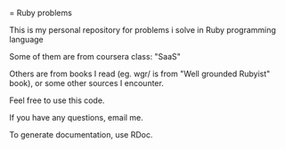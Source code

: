= Ruby problems

This is my personal repository for problems i solve in Ruby programming language

Some of them are from coursera class: "SaaS"

Others are from books I read (eg. wgr/ is from "Well grounded Rubyist" book), or some other sources I encounter.

Feel free to use this code.

If you have any questions, email me.

To generate documentation, use RDoc.